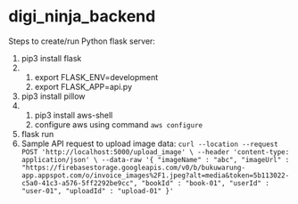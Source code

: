 # digi_ninja_backend

Steps to create/run Python flask server:
1. pip3 install flask
2. 1) export FLASK_ENV=development
   2) export FLASK_APP=api.py
3. pip3 install pillow
4. 1) pip3 install aws-shell
   2) configure aws using command `aws configure`
5. flask run
6. Sample API request to upload image data:
   `curl --location --request POST 'http://localhost:5000/upload_image' \
--header 'content-type: application/json' \
--data-raw '{
    "imageName" : "abc",
    "imageUrl" : "https://firebasestorage.googleapis.com/v0/b/bukuwarung-app.appspot.com/o/invoice_images%2F1.jpeg?alt=media&token=5b113022-c5a0-41c3-a576-5ff2292be9cc",
    "bookId" : "book-01",
    "userId" : "user-01",
    "uploadId" : "upload-01"
}'`
